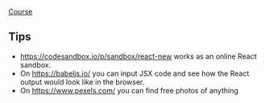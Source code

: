 [Course](https://www.linkedin.com/learning/react-js-essential-training-14836121)

## Tips

- https://codesandbox.io/p/sandbox/react-new works as an online React sandbox.
- On https://babeljs.io/ you can input JSX code and see how the React output would look like in the browser.
- On https://www.pexels.com/ you can find free photos of anything
